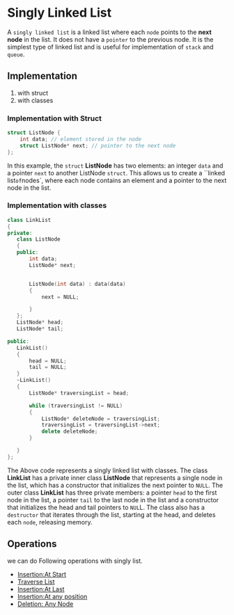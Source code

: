 # Singly Linked List

A `singly linked list` is a linked list where each `node` points to the **next node** in the list. It does not have a `pointer` to the previous node. It is the simplest type of linked list and is useful for implementation of `stack` and `queue`.

## Implementation

1.  with struct
2.  with classes

### Implementation with Struct

```cpp
struct ListNode {
    int data; // element stored in the node
    struct ListNode* next; // pointer to the next node
};

```

In this example, the `struct` **ListNode** has two elements: an integer `data` and a pointer `next` to another ListNode `struct`. This allows us to create a ``linked list` of `nodes`, where each node contains an element and a pointer to the next node in the list.

### Implementation with classes

```cpp
class LinkList
{
private:
   class ListNode
   {
   public:
       int data;
       ListNode* next;


       ListNode(int data) : data(data)
       {
           next = NULL;

       }
   };
   ListNode* head;
   ListNode* tail;

public:
   LinkList()
   {
       head = NULL;
       tail = NULL;
   }
   ~LinkList()
   {
       ListNode* traversingList = head;

       while (traversingList != NULL)
       {
           ListNode* deleteNode = traversingList;
           traversingList = traversingList->next;
           delete deleteNode;
       }

   }
};

```
The Above code  represents a singly linked list with classes. The class **LinkList** has a private inner class **ListNode** that represents a single node in the list, which has a constructor that initializes the next pointer to `NULL`. The outer class **LinkList** has three private members: a pointer `head` to the first node in the list, a pointer `tail` to the last node in the list and a constructor that initializes the head and tail pointers to `NUL`L. The class also has a `destructor` that iterates through the list, starting at the head, and deletes each `node`, releasing memory.

## Operations 
we can do Following operations with singly list.
- [Insertion:At Start](/01_Data%20Structures/Linear-Data-Structures/03_Linked%20List/Single-Linked-List/Codes/01_InsertionAtStart.cpp)
- [Traverse List](/01_Data%20Structures/Linear-Data-Structures/03_Linked%20List/Single-Linked-List/Codes/02_Traverse.cpp)
- [Insertion:At Last](/01_Data%20Structures/Linear-Data-Structures/03_Linked%20List/Single-Linked-List/Codes/03_InsertAtEnd.cpp)
- [Insertion:At any position](/01_Data%20Structures/Linear-Data-Structures/03_Linked%20List/Single-Linked-List/Codes/04_InsertAtAnyPositionLikeMiddle.cpp)
- [Deletion: Any Node](/01_Data%20Structures/Linear-Data-Structures/03_Linked%20List/Single-Linked-List/Codes/05_DeleteAnyNode.cpp)



